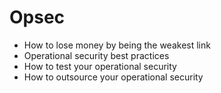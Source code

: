 # Opsec

- How to lose money by being the weakest link
- Operational security best practices
- How to test your operational security
- How to outsource your operational security